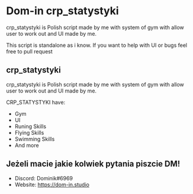 # Dom-in crp_statystyki

crp_statystyki is Polish script made by me with system of gym with allow user to work out and UI made by me.

This script is standalone as i know. If you want to help with UI or bugs feel free to pull request

## crp_statystyki

crp_statystyki is Polish script made by me with system of gym with allow user to work out and UI made by me.

CRP_STATYSTYKI have:
- Gym
- UI
- Runing Skills
- Flying Skills
- Swimming Skills
- And more

## Jeżeli macie jakie kolwiek pytania piszcie DM!
- Discord: Dominik#6969
- Website: https://dom-in.studio

